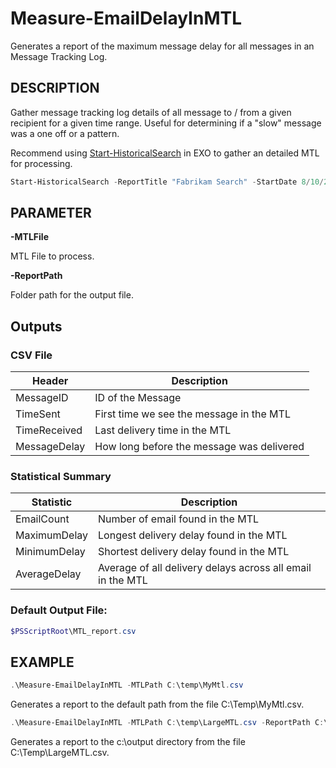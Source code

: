 # Measure-EmailDelayInMTL
Generates a report of the maximum message delay for all messages in an Message Tracking Log.

## DESCRIPTION
Gather message tracking log details of all message to / from a given recipient for a given time range. Useful for determining if a "slow" message was a one off or a pattern.

Recommend using [Start-HistoricalSearch](https://learn.microsoft.com/en-us/powershell/module/exchange/start-historicalsearch?view=exchange-ps) in EXO to gather an detailed MTL for processing.

``` PowerShell
Start-HistoricalSearch -ReportTitle "Fabrikam Search" -StartDate 8/10/2024 -EndDate 8/12/2024 -ReportType MessageTraceDetail -SenderAddress michelle@fabrikam.com -NotifyAddress chris@contoso.com
```

## PARAMETER

**-MTLFile**

MTL File to process.

**-ReportPath**

Folder path for the output file.


## Outputs

### CSV File

| Header | Description |
| ------ | ----------- |
| MessageID | ID of the Message |
| TimeSent |  First time we see the message in the MTL |
| TimeReceived | Last delivery time in the MTL |
| MessageDelay | How long before the message was delivered |

### Statistical Summary

| Statistic | Description |
| --------- | ----------- |
| EmailCount | Number of email found in the MTL |
| MaximumDelay | Longest delivery delay found in the MTL |
| MinimumDelay | Shortest delivery delay found in the MTL |
| AverageDelay | Average of all delivery delays across all email in the MTL |

### Default Output File:
``` PowerShell
$PSScriptRoot\MTL_report.csv
```

## EXAMPLE
``` PowerShell
.\Measure-EmailDelayInMTL -MTLPath C:\temp\MyMtl.csv
```
Generates a report to the default path from the file C:\Temp\MyMtl.csv.

``` PowerShell
.\Measure-EmailDelayInMTL -MTLPath C:\temp\LargeMTL.csv -ReportPath C:\output
```
Generates a report to the c:\output directory from the file C:\Temp\LargeMTL.csv.